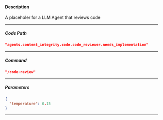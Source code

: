 #### Description
A placeholer for a LLM Agent that reviews code

---

##### Code Path
```json
"agents.content_integrity.code.code_reviewer.needs_implementation"
```
---

##### Command
```json
"/code-review"
```
---

##### Parameters
```json
{
  "temperature": 0.15
}
```
---
